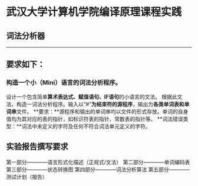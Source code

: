 # 武汉大学计算机学院编译原理课程实践
## 词法分析器
---
## 要求如下：
### 构造一个小（Mini）语言的词法分析程序。
设计一个包含简单**算术表达式、赋值语句、IF语句**的小语言的文法。
根据此文法，构造一词法分析程序。输入以“#”**为结束符的源程序**，输出为**各类单词表和单词串**文件。
**要求：**源程序和输出的单词串均以文件的形式存放。单词的自身值均为其对应的表的指针，如标识符表的指针、常数表的指针等。
**词法错误类型：**词法中未定义的字符及任何不符合词法单元定义的字符。


## 实验报告撰写要求
第一部分————语言形式化描述（正规式/文法）
第二部分————单词编码表
第三部分————状态转换图
第四部分————词法分析算法
第五部分————测试计划（报告）
